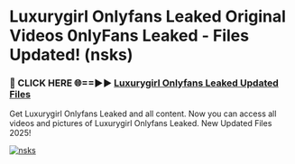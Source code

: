 # Luxurygirl Onlyfans Leaked Original Videos 0nlyFans Leaked - Files Updated! (nsks)

<h3>🔴 CLICK HERE 🌐==►► <a href="https://tinyurl.com/2jnfzry5" rel="nofollow">Luxurygirl Onlyfans Leaked Updated Files</a></h3>

Get Luxurygirl Onlyfans Leaked and all content. Now you can access all videos and pictures of Luxurygirl Onlyfans Leaked. New Updated Files 2025!

[![nsks](https://i.imgur.com/GyGTBgg.gif)](https://tinyurl.com/2jnfzry5)
